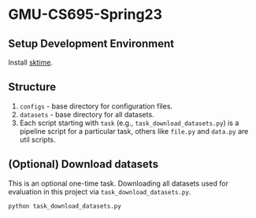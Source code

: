# GMU-CS695-Spring23
 
## Setup Development Environment
Install [sktime](https://github.com/sktime/sktime#hourglass_flowing_sand-install-sktime).

## Structure

1. `configs` - base directory for configuration files.
2. `datasets` - base directory for all datasets.
3. Each script starting with `task` (e.g., `task_download_datasets.py`) is a pipeline script for a particular task, others like `file.py` and `data.py` are util scripts.


## (Optional) Download datasets
This is an optional one-time task. Downloading all datasets used for evaluation in this project via `task_download_datasets.py`.

```bash
python task_download_datasets.py
```

## 